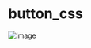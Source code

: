 # button_css
![image](https://github.com/naninani2xx1/button_css/assets/104667945/f39442bc-ada7-4c1d-b91c-593709193e57)
